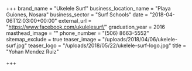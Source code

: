 +++
brand_name = "Ukelele Surf"
business_location_name = "Playa Guiones, Nosara"
business_sector = "Surf Schools"
date = "2018-04-06T12:03:00+00:00"
external_url = "https://www.facebook.com/ukulelesurf/"
graduation_year = 2016
masthead_image = ""
phone_number = "(506) 8663-5552"
sitemap_exclude = true
teaser_image = "/uploads/2018/04/06/ukelele-surf.jpg"
teaser_logo = "/uploads/2018/05/22/ukelele-surf-logo.jpg"
title = "Yohan Mendez Ruiz"

+++
